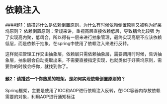 # 依赖注入

####题1：请描述什么是依赖倒置原则，为什么有时候依赖倒置原则又被称为好莱坞原则？
依赖倒置原则：常规来讲，重视高层直接依赖低层，导致耦合比较强
              为了实现高内聚，低耦合，所以得有一层来进行抽象管理，最终实现高层不应该依赖低层，而是依赖于抽象，在spring中使用了依赖注入来进行反转。

这样就把管理工作交由抽象层，依赖层只需依赖抽象层，需要调用时时候，告诉抽象层，抽象层会自动提取出来，不需要直接指定实现，也就类似于好莱坞原则，需要你的时候会呼你，就找到你了。

#### 题2：请描述一个你熟悉的框架，是如何实现依赖倒置原则的？
Spring框架，主要是使用了IOC和AOP进行依赖注入反转，在IOC容器内存放依赖需要的对象，利用AOP进行通知标注